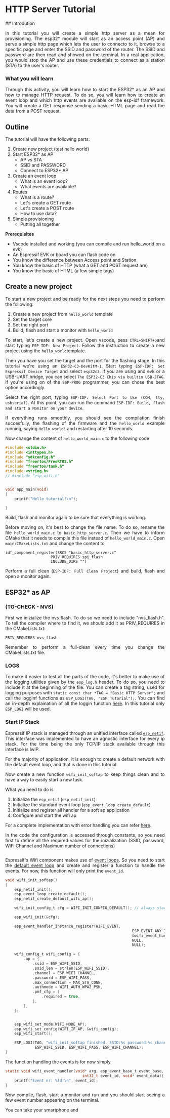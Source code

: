 # HTTP Server Tutorial
<div style="text-align:justify">
## Introdution

In this tutorial you will create a simple http server as a mean for provisioning. The esp32* module will start as an access point (AP) and serve a simple http page which lets the user to connecto to it, browse to a specific page and enter the SSID and password of the router. 
The SSID and password are then read and showed on the terminal. In a real application, you would stop the AP and use these credentials to connect as a station (STA) to the user's router. 

### What you will learn

Through this activity, you will learn how to start the ESP32* as an AP and how to manage HTTP request. To do so, you will learn how to create an event loop and which http events are available on the esp-idf framework. You will create a GET response sending a basic HTML page and read the data from a POST request. 

## Outline

The tutorial will have the following parts:
1. Create new project (test hello world)
2. Start ESP32* as AP
   * AP vs STA
   * SSID and PASSWORD
   * Connect to ESP32* AP
3. Create an event loop
   * What is an event loop?
   * What events are available?
4. Routes
   * What is a route?
   * Let's create a GET route
   * Let's create a POST route
   * How to use data?
5. Simple provisioning
   * Putting all together


__Prerequisites__

* Vscode installed and working (you can compile and run hello_world on a evk)
* An Espressif EVK or board you can flash code on
* You know the difference between Access point and Station
* You know the basic of HTTP (what a GET and POST request are)
* You know the basic of HTML (a few simple tags)

## Create a new project

To start a new project and be ready for the next steps you need to perform the following:
1. Create a new project from `hello_world` template
2. Set the target core 
3. Set the right port
4. Build, flash and start a monitor with `hello_world`

To start, let's create a new project. Open vscode, pess `CTRL+SHIFT+p`and start typing `ESP-IDF: New Project`. Follow the instruction to create a new project using the `hello_world`template. 

Then you have you set the target and the port for the flashing stage. In this tutorial we're using an `ESP32-C3-DevKitM-1`. 
Start typing `ESP-IDF: Set Espressif Device Target` and select `esp32c3`. If you are using and evk or a USB-UART bridge, you can select `The ESP32-C3 Chip via builtin USB-JTAG`. If you're using on of the `ESP-PROG` programmer, you can chose the best option accordingly. 

Select the right port, typing `ESP-IDF: Select Port to Use (COM, tty, usbserial)`. 
At this point, you can run the command `ESP-IDF: Build, Flash and start a Monitor on your device`. 

If everything runs smoothly, you should see the compilation finish succesfully, the flashing of the firmware and the `hello_world` example running, saying `Hello world!` and restarting after 10 seconds. 

Now change the content of `hello_world_main.c` to the following code

```C
#include <stdio.h>
#include <inttypes.h>
#include "sdkconfig.h"
#include "freertos/FreeRTOS.h"
#include "freertos/task.h"
#include <string.h>
// #include "esp_wifi.h"


void app_main(void)
{
    printf("Hello tutorial!\n");

}
```

Build, flash and monitor again to be sure that everything is working. 

Before moving on, it's best to change the file name. To do so, rename the file `hello_world_main.c` to `basic_http_server.c`. Then we have to inform CMake that it needs to compile this file instead of `hello_world_main.c`. Open `main/CMakeLists.txt` and change the content to
```
idf_component_register(SRCS "basic_http_server.c"
                    PRIV_REQUIRES spi_flash
                    INCLUDE_DIRS "")
```

Perform a full clean (`ESP-IDF: Full Clean Project`) and build, flash and open a monitor again. 


## ESP32* as AP


### (TO-CHECK - NVS)

First we inizialize the nvs flash. To do so we need to include "nvs_flash.h". To tell the compiler where to find it, we should add it as PRIV_REQUIRES in the CMakeLists.txt:
```
PRIV_REQUIRES nvs_flash
```

Remember to perform a full-clean every time you change the CMakeLists.txt file. 

### LOGS


To make it easier to test all the parts of the code, it's better to make use of the logging utilities given by the `esp_log.h` header. To do so, you need to include it at the beginning of the file. 
You can create a tag string, used for logging purposes with `static const char *TAG = "Basic HTTP Server";` and call the logginf functions as `ESP_LOGI(TAG, "ESP Tutorial");`.
You can find an in-depth explaination of all the loggin function [here](https://docs.espressif.com/projects/esp-idf/en/stable/esp32/api-reference/system/log.html).
In this tutorial only `ESP_LOGI` will be used. 


### Start IP Stack

Espressif IP stack is managed through an unified interface called [`esp_netif`](https://docs.espressif.com/projects/esp-idf/en/stable/esp32/api-reference/network/esp_netif.html#esp-netif). This interface was implemented to have an agnostic interface for every ip stack. For the time being the only TCP/IP stack available through this interface is lwIP. 

For the majority of application, it is enough to create a default network with the default event loop, and that is done in this tutorial. 

Now create a new function `wifi_init_softap` to keep things clean and to have a way to easily start a new task. 

What you need to do is
1. Initialize the `esp_netif` (`esp_netif_init`)
2. Initialize the standard event loop (`esp_event_loop_create_default`)
3. Initialize and register all handler for a soft ap application
4. Configure and start the wifi ap 

For a complete implementation with error handling you can refer [here](https://github.com/espressif/esp-idf/blob/master/examples/wifi/getting_started/softAP/main/softap_example_main.c#L47).

In the code the configuration is accessed through constants, so you need first to define all the required values for the inizialization (SSID, password, WiFi Channel and Maximum number of connections)

```c

```

Espressif's Wifi component makes use of [event loops](https://en.wikipedia.org/wiki/Event_loop). So you need to start the [default event loop](https://docs.espressif.com/projects/esp-idf/en/latest/esp32/api-reference/system/esp_event.html#default-event-loop) and create and register a function to handle the events. For now, this function will only print the `event_id`.

```c
void wifi_init_softap()
{
    esp_netif_init();
    esp_event_loop_create_default();
    esp_netif_create_default_wifi_ap();

    wifi_init_config_t cfg = WIFI_INIT_CONFIG_DEFAULT(); // always start with this

    esp_wifi_init(&cfg);

    esp_event_handler_instance_register(WIFI_EVENT,
                                                        ESP_EVENT_ANY_ID,
                                                        &wifi_event_handler,
                                                        NULL,
                                                        NULL);

    wifi_config_t wifi_config = {
        .ap = {
            .ssid = ESP_WIFI_SSID,
            .ssid_len = strlen(ESP_WIFI_SSID),
            .channel = ESP_WIFI_CHANNEL,
            .password = ESP_WIFI_PASS,
            .max_connection = MAX_STA_CONN,
            .authmode = WIFI_AUTH_WPA2_PSK,
            .pmf_cfg = {
                .required = true,
            },
        },
    };


    esp_wifi_set_mode(WIFI_MODE_AP);
    esp_wifi_set_config(WIFI_IF_AP, &wifi_config);
    esp_wifi_start();

    ESP_LOGI(TAG, "wifi_init_softap finished. SSID:%s password:%s channel:%d",
             ESP_WIFI_SSID, ESP_WIFI_PASS, ESP_WIFI_CHANNEL);
}
```

The function handling the events is for now simply

```c
static void wifi_event_handler(void* arg, esp_event_base_t event_base,
                                  int32_t event_id, void* event_data){
    printf("Event nr: %ld!\n", event_id);
}
```

Now compile, flash, start a monitor and run and you should start seeing a few event number appearing on the terminal.

You can take your smartphone and 

</div>